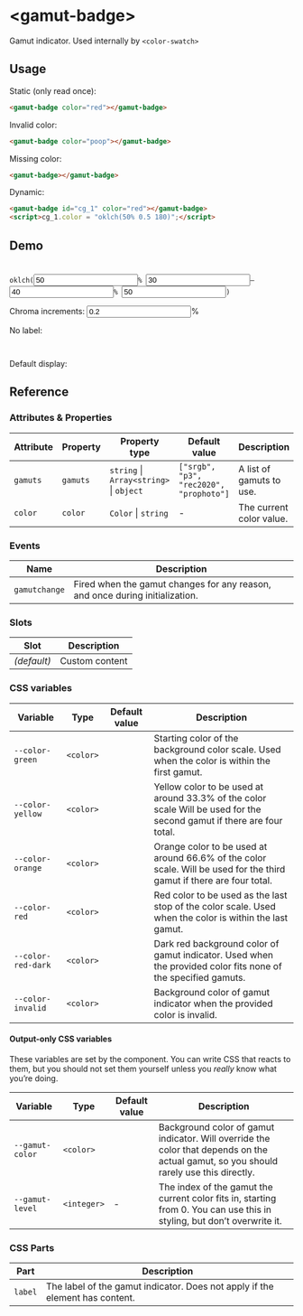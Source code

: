 <script src="gamut-badge.js" type="module"></script>
# &lt;gamut-badge>

Gamut indicator. Used internally by `<color-swatch>`

## Usage

Static (only read once):
```html
<gamut-badge color="red"></gamut-badge>
```

Invalid color:
```html
<gamut-badge color="poop"></gamut-badge>
```
Missing color:
```html
<gamut-badge></gamut-badge>
```

Dynamic:
```html
<gamut-badge id="cg_1" color="red"></gamut-badge>
<script>cg_1.color = "oklch(50% 0.5 180)";</script>
```

## Demo
<style>
	#params {
		background: linear-gradient(to right, var(--start-color), var(--end-color)) no-repeat top / 100% 1em;
		padding-top: 1.5em;
	}

	#colors_container_h {
		display: flex;
		height: 1em;
		margin-bottom: 1em;

		gamut-badge {
			flex: 1;
			border-radius: 0;

			&::part(label) {
				display: none;
			}
		}
	}
</style>
<form id=params>
<code>oklch(<input type=number id=l value=50>% <input type=number id=min_c value=30>&ndash;<input type=number id=max_c value=40>% <input type=number id=h value=50>)</code>
<p><label>Chroma increments: <input type=number id=c_step value="0.2" min="0">%</label>
</form>

<script type=module>
params.addEventListener("input", e => {
	let c_range = {min: Number(min_c.value), max: Number(max_c.value)};
	let step = Number(c_step.value);
	if (step <= 0) {
		step = 1;
	}
	let colors = [];
	let start = `oklch(${l.value}% ${c_range.min.toLocaleString("en")}% ${h.value})`;
	let end = `oklch(${l.value}% ${c_range.max.toLocaleString("en")}% ${h.value})`;

	params.style.setProperty("--start-color", start);
	params.style.setProperty("--end-color", end);

	for (let c = c_range.min; c<= c_range.max; c+=step) {
		colors.push(`oklch(${l.value}% ${c.toLocaleString("en")}% ${h.value})`);
	}

	let html = colors.map(color => `
		<gamut-badge title="${color}" color="${color}"></gamut-badge>`).join("\n");
	colors_container_h.innerHTML = html;
	colors_container.innerHTML = html;
});
params.dispatchEvent(new Event("input"));
</script>

No label:

<div id=colors_container_h></div>

Default display:
<div id=colors_container></div>

## Reference

### Attributes & Properties

| Attribute | Property | Property type | Default value | Description |
|-----------|----------|---------------|---------------|-------------|
| `gamuts` | `gamuts` | `string` &#124; `Array<string>` &#124; `object` | `["srgb", "p3", "rec2020", "prophoto"]` | A list of gamuts to use. |
| `color` | `color` | `Color` &#124; `string` | - | The current color value. |

### Events

| Name | Description |
|------|-------------|
| `gamutchange` | Fired when the gamut changes for any reason, and once during initialization. |

### Slots

| Slot | Description |
|------|-------------|
| _(default)_ | Custom content |

### CSS variables

| Variable | Type | Default value | Description |
|----------|------|---------------|-------------|
| `--color-green` | `<color>` | | Starting color of the background color scale. Used when the color is within the first gamut. |
| `--color-yellow` | `<color>` | | Yellow color to be used at around 33.3% of the color scale Will be used for the second gamut if there are four total. |
| `--color-orange` | `<color>` | | Orange color to be used at around 66.6% of the color scale. Will be used for the third gamut if there are four total. |
| `--color-red` | `<color>` | | Red color to be used as the last stop of the color scale. Used when the color is within the last gamut. |
| `--color-red-dark` | `<color>` | | Dark red background color of gamut indicator. Used when the provided color fits none of the specified gamuts. |
| `--color-invalid` | `<color>` | | Background color of gamut indicator when the provided color is invalid. |

#### Output-only CSS variables

These variables are set by the component.
You can write CSS that reacts to them, but you should not set them yourself unless you *really* know what you’re doing.

| Variable | Type | Default value | Description |
|----------|------|---------------|-------------|
| `--gamut-color` | `<color>` | | Background color of gamut indicator. Will override the color that depends on the actual gamut, so you should rarely use this directly. |
| `--gamut-level` | `<integer>` | - | The index of the gamut the current color fits in, starting from 0. You can use this in styling, but don’t overwrite it. |

### CSS Parts

| Part | Description |
|------|-------------|
| `label` | The label of the gamut indicator. Does not apply if the element has content. |

